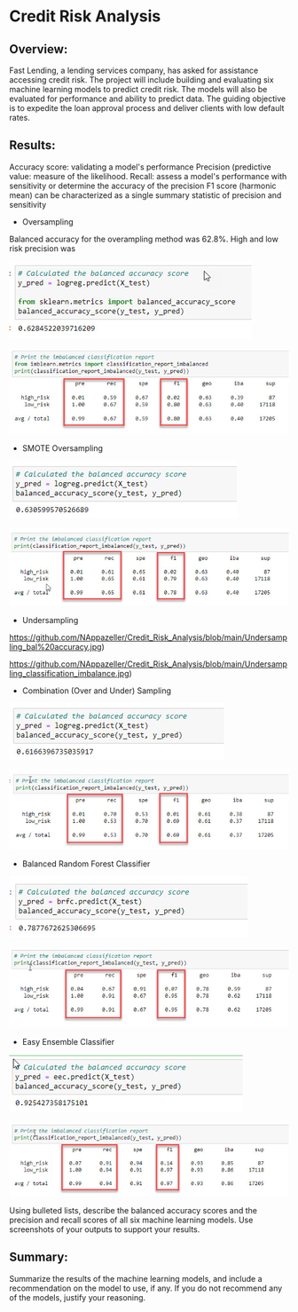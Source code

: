 # Credit Risk Analysis

## Overview: 

Fast Lending, a lending services company, has asked for assistance accessing credit risk. The project will include building and evaluating six machine learning models to predict credit risk. The models will also be evaluated for performance and ability to predict data. The guiding objective is to expedite the loan approval process and deliver clients with low default rates.

## Results: 

Accuracy score: validating a model's performance
Precision (predictive value:  measure of the likelihood.
Recall: assess a model's performance with sensitivity or determine the accuracy of the precision
F1 score (harmonic mean) can be characterized as a single summary statistic of precision and sensitivity

* Oversampling

Balanced accuracy for the overampling method was 62.8%. High and low risk precision was

![](https://github.com/NAppazeller/Credit_Risk_Analysis/blob/main/Oversampling_bal%20accuracy.jpg)

![](https://github.com/NAppazeller/Credit_Risk_Analysis/blob/main/Oversampling_classification_imbalance.jpg)

  
* SMOTE Oversampling 

![](https://github.com/NAppazeller/Credit_Risk_Analysis/blob/main/SMOTE_bal%20accuracy.jpg)

![](https://github.com/NAppazeller/Credit_Risk_Analysis/blob/main/SMOTE_classification_imbalance.jpg)

* Undersampling

https://github.com/NAppazeller/Credit_Risk_Analysis/blob/main/Undersampling_bal%20accuracy.jpg)

https://github.com/NAppazeller/Credit_Risk_Analysis/blob/main/Undersampling_classification_imbalance.jpg)

* Combination (Over and Under) Sampling

![](https://github.com/NAppazeller/Credit_Risk_Analysis/blob/main/OverUnderSampling_bal%20accuracy.jpg)

![](https://github.com/NAppazeller/Credit_Risk_Analysis/blob/main/OverUnderSampling_classification_imbalance.jpg)

* Balanced Random Forest Classifier

![](https://github.com/NAppazeller/Credit_Risk_Analysis/blob/main/RandomForest_bal%20accuracy.jpg)

![](https://github.com/NAppazeller/Credit_Risk_Analysis/blob/main/RandomForest_classification_imbalance.jpg)


* Easy Ensemble Classifier

![](https://github.com/NAppazeller/Credit_Risk_Analysis/blob/main/EEC_bal%20accuracy.jpg)

![](https://github.com/NAppazeller/Credit_Risk_Analysis/blob/main/EEC_classification_imbalance.jpg)

Using bulleted lists, describe the balanced accuracy scores and the precision and recall scores of all six machine learning models. Use screenshots of your outputs to support your results.

## Summary: 

Summarize the results of the machine learning models, and include a recommendation on the model to use, if any. If you do not recommend any of the models, justify your reasoning.
